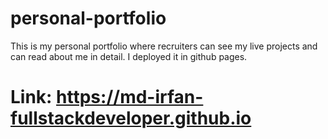 # personal-portfolio
This is my personal portfolio where recruiters can see my live projects and can read about me in detail. 
I deployed it in github pages.

# Link: https://md-irfan-fullstackdeveloper.github.io
